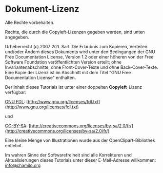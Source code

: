 # Dokument-Lizenz

Alle Rechte vorbehalten.

Rechte, die durch die Copyleft-Lizenzen gegeben werden, sind unten angegeben.

Urheberrecht \(c\) 2007 2i2L Sarl. Die Erlaubnis zum Kopieren, Verteilen und/oder Ändern dieses Dokuments wird unter den Bedingungen der GNU Free Documentation License, Version 1.2 oder einer höheren von der Free Software Foundation veröffentlichten Version erteilt; ohne Invariantenabschnitte, ohne Front-Cover-Texte und ohne Back-Cover-Texte. Eine Kopie der Lizenz ist im Abschnitt mit dem Titel "GNU Free Documentation License" enthalten.

Der Inhalt dieses Tutorials ist unter einer doppelten **Copyleft**-Lizenz verfügbar:

[GNU FDL](http://www.gnu.org/licenses/fdl.txt): [http://www.gnu.org/licenses/fdl.txt](http://www.gnu.org/licenses/fdl.txt)

und

[CC-BY-SA](http://creativecommons.org/licenses/by-sa/2.0/fr/): [http://creativecommons.org/licenses/by-sa/2.0/fr/](http://creativecommons.org/licenses/by-sa/2.0/fr/)

Eine kleine Menge von Illustrationen wurde aus der OpenClipart-Bibliothek entlehnt.

Im wahren Sinne der Softwarefreiheit sind alle Korrekturen und Aktualisierungen dieses Tutorials unter dieser E-Mail-Adresse willkommen: info@chamilo.org

